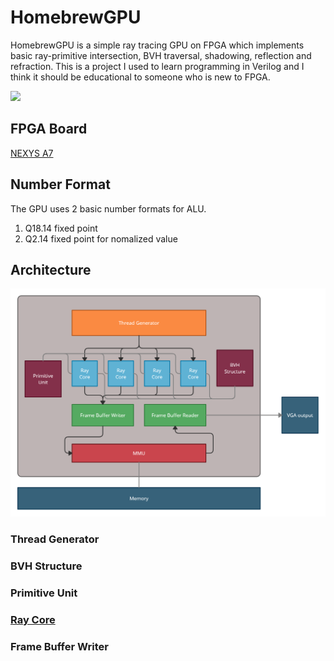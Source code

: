 # HomebrewGPU
HomebrewGPU is a simple ray tracing GPU on FPGA which implements basic ray-primitive intersection, BVH traversal, shadowing, reflection and refraction.
This is a project I used to learn programming in Verilog and I think it should be educational to someone who is new to FPGA.

![](/doc/HomebrewGPU.gif "")

## FPGA Board
[NEXYS A7](https://digilent.com/reference/programmable-logic/nexys-a7/start)

## Number Format
The GPU uses 2 basic number formats for ALU.

1. Q18.14 fixed point
2. Q2.14 fixed point for nomalized value

## Architecture
![](/doc/GPU_Architecture.png "")

### Thread Generator

### BVH Structure

### Primitive Unit

### [Ray Core](/doc/RayCore.md)

### Frame Buffer Writer

